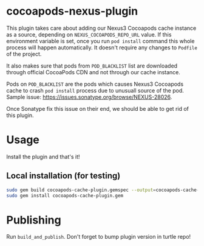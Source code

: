 # cocoapods-nexus-plugin

This plugin takes care about adding our Nexus3 Cocoapods cache instance as a source, depending on
`NEXUS_COCOAPODS_REPO_URL` value. If this environment variable is set, once you run `pod install` command
this whole process will happen automatically. It doesn't require any changes to `Podfile` of the project.

It also makes sure that pods from `POD_BLACKLIST` list are downloaded through official CocoaPods CDN and not through our cache instance.

Pods on `POD_BLACKLIST` are the pods which causes Nexus3 Cocoapods cache to crash `pod install` process due to unusuall source of the pod.
Sample issue: https://issues.sonatype.org/browse/NEXUS-28026.

Once Sonatype fix this issue on their end, we should be able to get rid of this plugin.

# Usage

Install the plugin and that's it!

## Local installation (for testing)

```bash
sudo gem build cocoapods-cache-plugin.gemspec --output=cocoapods-cache-plugin.gem
sudo gem install cocoapods-cache-plugin.gem
```

# Publishing

Run `build_and_publish`. Don't forget to bump plugin version in turtle repo!
